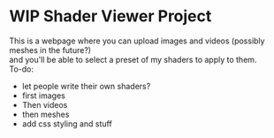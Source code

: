 # WIP Shader Viewer Project  

This is a webpage where you can upload images and videos (possibly meshes in the future?)  
and you'll be able to select a preset of my shaders to apply to them.  
To-do:  
- let people write their own shaders?  
- first images  
- Then videos  
- then meshes  
- add css styling and stuff  

